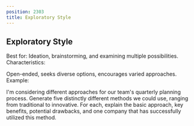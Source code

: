 ```yaml
---
position: 2303
title: Exploratory Style
---
```


## Exploratory Style

Best for: Ideation, brainstorming, and examining multiple possibilities. Characteristics:

Open-ended, seeks diverse options, encourages varied approaches. Example:

I'm considering different approaches for our team's quarterly planning process. Generate five distinctly different methods we could use, ranging from traditional to innovative. For each, explain the basic approach, key benefits, potential drawbacks, and one company that has successfully utilized this method.